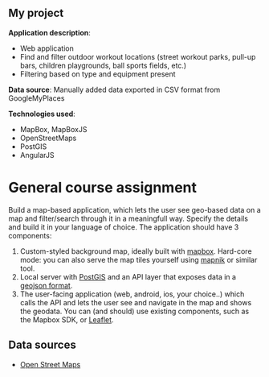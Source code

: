 ## My project

**Application description**:

- Web application
- Find and filter outdoor workout locations (street workout parks, pull-up bars, children playgrounds, ball sports fields, etc.)
- Filtering based on type and equipment present

**Data source**: Manually added data exported in CSV format from GoogleMyPlaces

**Technologies used**:

- MapBox, MapBoxJS
- OpenStreetMaps
- PostGIS
- AngularJS

# General course assignment

Build a map-based application, which lets the user see geo-based data on a map and filter/search through it in a meaningfull way. Specify the details and build it in your language of choice. The application should have 3 components:

1. Custom-styled background map, ideally built with [mapbox](http://mapbox.com). Hard-core mode: you can also serve the map tiles yourself using [mapnik](http://mapnik.org/) or similar tool.
2. Local server with [PostGIS](http://postgis.net/) and an API layer that exposes data in a [geojson format](http://geojson.org/).
3. The user-facing application (web, android, ios, your choice..) which calls the API and lets the user see and navigate in the map and shows the geodata. You can (and should) use existing components, such as the Mapbox SDK, or [Leaflet](http://leafletjs.com/).

## Data sources

- [Open Street Maps](https://www.openstreetmap.org/)
